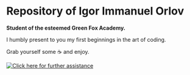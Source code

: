 # Repository of Igor Immanuel Orlov 
<strong>Student of the esteemed Green Fox Academy.</strong> 

I humbly present to you my first beginnings in the art of coding.

Grab yourself some :coffee: and enjoy.

[![Click here for further assistance](https://img.youtube.com/vi/xfr64zoBTAQ/0.jpg)](https://youtu.be/xfr64zoBTAQ)
